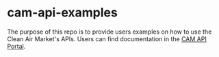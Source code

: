 # cam-api-examples
The purpose of this repo is to provide users examples on how to use the
Clean Air Market's APIs. Users can find documentation in the
[CAM API Portal](https://www.epa.gov/airmarkets/cam-api-portal).
